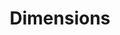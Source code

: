 ---
layout: default
bigquery: https://console.cloud.google.com/bigquery?p=covid-19-dimensions-ai&page=table&d=data&t=publications
contributors: Digital Science, https://www.digital-science.com/
cost: Free for personal, non-commercial use.
description: Dimensions contains more than 100 million publications, ranging from
  articles published in scholarly journals, books and book chapters, to preprints
  and conference proceedings. All publications are contextualized with linked data
  sets, funding, publications, patents, clinical trials, and policy documents. You
  can also view associated categories, funders, institutions, and researcher profiles.
documentation: https://docs.dimensions.ai/bigquery/index.html
last_edit: Mon, 04 Apr 2022 19:04:00 GMT
location: https://www.dimensions.ai/products/free/
maintained_by: Digital Science, https://www.digital-science.com/
schema_fields: '[''gender'', ''types'', ''cited_by_ids'', ''resulting_publication_doi'',
  ''mesh_terms'', ''funder_org_countries'', ''current_assignee_countries'', ''granted_year'',
  ''address'', ''acronym'', ''funding_aud'', ''acronyms'', ''supporting_grant_ids'',
  ''research_orgs'', ''assignee_orgs'', ''arxiv_id'', ''family_id'', ''patent_ids'',
  ''legal_status'', ''organisation_details'', ''license'', ''mesh_headings'', ''original_abstract'',
  ''research_org_countries'', ''id'', ''category_for'', ''aliases'', ''granted_date'',
  ''funder_org_acronyms'', ''open_access_categories_v2'', ''links'', ''filing_year'',
  ''isbn'', ''legal_events'', ''end_year'', ''acknowledgements'', ''linkout'', ''publication_date'',
  ''pmcid'', ''category_hrcs_hc'', ''jurisdiction'', ''family_count'', ''associated_grant_ids'',
  ''priority_year'', ''funding_currency'', ''labels'', ''research_org_state_names'',
  ''funding_cny'', ''family_members_ids'', ''abstract'', ''ipcr'', ''journal'', ''publisher'',
  ''citations_count'', ''name'', ''associated_publication_pmid'', ''eisbn'', ''research_org_country_names'',
  ''original_assignee'', ''established'', ''book_series_title'', ''subtitles'', ''proceedings_title'',
  ''title'', ''status'', ''funding_eur'', ''publication_year'', ''funding_details'',
  ''description'', ''embargo_date'', ''category_hra'', ''funder_orgs'', ''book_title'',
  ''metrics'', ''funder_org_state_codes'', ''associated_publication_id'', ''pmid'',
  ''grant_number'', ''language'', ''category_icrp_ct'', ''funding_chf'', ''funder_countries'',
  ''categories'', ''research_org_cities'', ''clinical_trial_ids'', ''application_number'',
  ''priority_date'', ''funding_gbp'', ''category_rcdc'', ''created_date'', ''funder_org_cities'',
  ''cpc'', ''phase'', ''funding_amount'', ''resulting_publication_ids'', ''inventor_names'',
  ''funding_usd'', ''research_org_city_names'', ''category_icrp_cso'', ''original_assignee_countries'',
  ''repository_id'', ''citation_string'', ''year'', ''funding_nzd'', ''funding_cad'',
  ''doi'', ''current_assignee_orgs'', ''date_imported_gbq'', ''date'', ''expiration_year'',
  ''category_sdg'', ''wikipedia_url'', ''repository_url'', ''altmetrics'', ''journal_lists'',
  ''category_uoa'', ''parent_id'', ''original_title'', ''open_access_categories'',
  ''category_hrcs_rac'', ''end_date'', ''start_year'', ''researcher_ids'', ''brief_title'',
  ''filing_status'', ''funding_jpy'', ''current_assignee'', ''date_inserted'', ''pages'',
  ''date_modified'', ''conference'', ''associated_publication_doi'', ''source_id'',
  ''editors'', ''relationships'', ''associated_publication_arxiv_id'', ''date_print'',
  ''registry'', ''reference_ids'', ''date_online'', ''concepts'', ''expiration_date'',
  ''foa_number'', ''interventions'', ''investigators'', ''original_assignee_orgs'',
  ''volume'', ''date_normal'', ''citations'', ''type'', ''funder_org'', ''start_date'',
  ''conditions'', ''repository_name'', ''assignee_countries'', ''kind'', ''authors'',
  ''email_address'', ''publication_ids'', ''filing_date'', ''active_years'', ''category_bra'',
  ''issue'', ''external_ids'', ''research_org_state_codes'']'
shortname: dimensions
tags:
- scholarly literature
- patents
- funding
- clinical trials
- academic profiles
terms_of_use: 'Use of both the Dimensions COVID-19 dataset and full Dimensions dataset
  are subject to the Dimensions Terms of use: https://www.dimensions.ai/policies-terms-legal '
title: Dimensions
uuid: dcff88bd-fe6b-4fdb-8159-809bf9d7bc1c
---